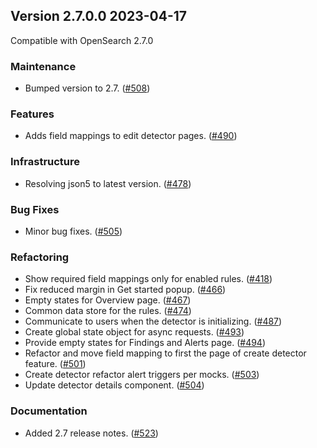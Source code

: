 ## Version 2.7.0.0 2023-04-17

Compatible with OpenSearch 2.7.0

### Maintenance
* Bumped version to 2.7. ([#508](https://github.com/opensearch-project/security-analytics-dashboards-plugin/pull/508))

### Features
* Adds field mappings to edit detector pages. ([#490](https://github.com/opensearch-project/security-analytics-dashboards-plugin/pull/490))

### Infrastructure
* Resolving json5 to latest version. ([#478](https://github.com/opensearch-project/security-analytics-dashboards-plugin/pull/478))

### Bug Fixes
* Minor bug fixes. ([#505](https://github.com/opensearch-project/security-analytics-dashboards-plugin/pull/505))

### Refactoring
* Show required field mappings only for enabled rules. ([#418](https://github.com/opensearch-project/security-analytics-dashboards-plugin/pull/418))
* Fix reduced margin in Get started popup. ([#466](https://github.com/opensearch-project/security-analytics-dashboards-plugin/pull/466))
* Empty states for Overview page. ([#467](https://github.com/opensearch-project/security-analytics-dashboards-plugin/pull/467))
* Common data store for the rules. ([#474](https://github.com/opensearch-project/security-analytics-dashboards-plugin/pull/474))
* Communicate to users when the detector is initializing. ([#487](https://github.com/opensearch-project/security-analytics-dashboards-plugin/pull/487))
* Create global state object for async requests. ([#493](https://github.com/opensearch-project/security-analytics-dashboards-plugin/pull/493))
* Provide empty states for Findings and Alerts page. ([#494](https://github.com/opensearch-project/security-analytics-dashboards-plugin/pull/494))
* Refactor and move field mapping to first the page of create detector feature. ([#501](https://github.com/opensearch-project/security-analytics-dashboards-plugin/pull/501))
* Create detector refactor alert triggers per mocks. ([#503](https://github.com/opensearch-project/security-analytics-dashboards-plugin/pull/503))
* Update detector details component. ([#504](https://github.com/opensearch-project/security-analytics-dashboards-plugin/pull/504))

### Documentation
* Added 2.7 release notes. ([#523](https://github.com/opensearch-project/security-analytics-dashboards-plugin/pull/523))